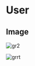 # User

## Image
![gr2](https://github.com/user-attachments/assets/21c519dd-534b-4cc2-b8e1-4efec803cd27)

![grrt](https://github.com/user-attachments/assets/b95bf2b1-4d11-4aff-bf20-c1deeb6f337c)
